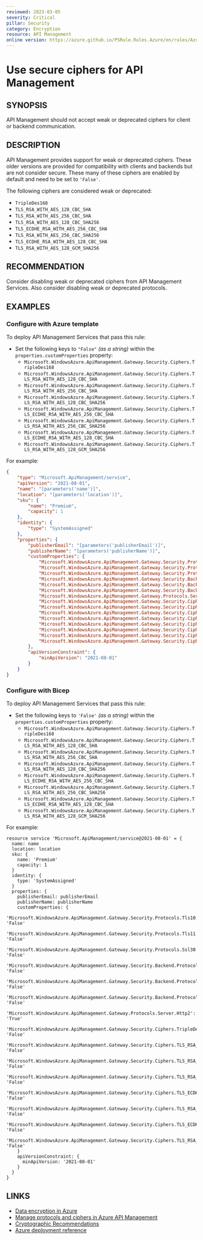 ```yaml
---
reviewed: 2023-03-05
severity: Critical
pillar: Security
category: Encryption
resource: API Management
online version: https://azure.github.io/PSRule.Rules.Azure/en/rules/Azure.APIM.Ciphers/
---
```


# Use secure ciphers for API Management

## SYNOPSIS

API Management should not accept weak or deprecated ciphers for client or backend communication.

## DESCRIPTION

API Management provides support for weak or deprecated ciphers.
These older versions are provided for compatibility with clients and backends but are not consider secure.
These many of these ciphers are enabled by default and need to be set to `'False'`.

The following ciphers are considered weak or deprecated:

- `TripleDes168`
- `TLS_RSA_WITH_AES_128_CBC_SHA`
- `TLS_RSA_WITH_AES_256_CBC_SHA`
- `TLS_RSA_WITH_AES_128_CBC_SHA256`
- `TLS_ECDHE_RSA_WITH_AES_256_CBC_SHA`
- `TLS_RSA_WITH_AES_256_CBC_SHA256`
- `TLS_ECDHE_RSA_WITH_AES_128_CBC_SHA`
- `TLS_RSA_WITH_AES_128_GCM_SHA256`

## RECOMMENDATION

Consider disabling weak or deprecated ciphers from API Management Services.
Also consider disabling weak or deprecated protocols.

## EXAMPLES

### Configure with Azure template

To deploy API Management Services that pass this rule:

- Set the following keys to `"False"` _(as a string)_ within the `properties.customProperties` property:
  - `Microsoft.WindowsAzure.ApiManagement.Gateway.Security.Ciphers.TripleDes168`
  - `Microsoft.WindowsAzure.ApiManagement.Gateway.Security.Ciphers.TLS_RSA_WITH_AES_128_CBC_SHA`
  - `Microsoft.WindowsAzure.ApiManagement.Gateway.Security.Ciphers.TLS_RSA_WITH_AES_256_CBC_SHA`
  - `Microsoft.WindowsAzure.ApiManagement.Gateway.Security.Ciphers.TLS_RSA_WITH_AES_128_CBC_SHA256`
  - `Microsoft.WindowsAzure.ApiManagement.Gateway.Security.Ciphers.TLS_ECDHE_RSA_WITH_AES_256_CBC_SHA`
  - `Microsoft.WindowsAzure.ApiManagement.Gateway.Security.Ciphers.TLS_RSA_WITH_AES_256_CBC_SHA256`
  - `Microsoft.WindowsAzure.ApiManagement.Gateway.Security.Ciphers.TLS_ECDHE_RSA_WITH_AES_128_CBC_SHA`
  - `Microsoft.WindowsAzure.ApiManagement.Gateway.Security.Ciphers.TLS_RSA_WITH_AES_128_GCM_SHA256`

For example:

```json
{
    "type": "Microsoft.ApiManagement/service",
    "apiVersion": "2021-08-01",
    "name": "[parameters('name')]",
    "location": "[parameters('location')]",
    "sku": {
        "name": "Premium",
        "capacity": 1
    },
    "identity": {
        "type": "SystemAssigned"
    },
    "properties": {
        "publisherEmail": "[parameters('publisherEmail')]",
        "publisherName": "[parameters('publisherName')]",
        "customProperties": {
            "Microsoft.WindowsAzure.ApiManagement.Gateway.Security.Protocols.Tls10": "False",
            "Microsoft.WindowsAzure.ApiManagement.Gateway.Security.Protocols.Tls11": "False",
            "Microsoft.WindowsAzure.ApiManagement.Gateway.Security.Protocols.Ssl30": "False",
            "Microsoft.WindowsAzure.ApiManagement.Gateway.Security.Backend.Protocols.Tls10": "False",
            "Microsoft.WindowsAzure.ApiManagement.Gateway.Security.Backend.Protocols.Tls11": "False",
            "Microsoft.WindowsAzure.ApiManagement.Gateway.Security.Backend.Protocols.Ssl30": "False",
            "Microsoft.WindowsAzure.ApiManagement.Gateway.Protocols.Server.Http2": "True",
            "Microsoft.WindowsAzure.ApiManagement.Gateway.Security.Ciphers.TripleDes168": "False",
            "Microsoft.WindowsAzure.ApiManagement.Gateway.Security.Ciphers.TLS_RSA_WITH_AES_128_CBC_SHA": "False",
            "Microsoft.WindowsAzure.ApiManagement.Gateway.Security.Ciphers.TLS_RSA_WITH_AES_256_CBC_SHA": "False",
            "Microsoft.WindowsAzure.ApiManagement.Gateway.Security.Ciphers.TLS_RSA_WITH_AES_128_CBC_SHA256": "False",
            "Microsoft.WindowsAzure.ApiManagement.Gateway.Security.Ciphers.TLS_ECDHE_RSA_WITH_AES_256_CBC_SHA": "False",
            "Microsoft.WindowsAzure.ApiManagement.Gateway.Security.Ciphers.TLS_RSA_WITH_AES_256_CBC_SHA256": "False",
            "Microsoft.WindowsAzure.ApiManagement.Gateway.Security.Ciphers.TLS_ECDHE_RSA_WITH_AES_128_CBC_SHA": "False",
            "Microsoft.WindowsAzure.ApiManagement.Gateway.Security.Ciphers.TLS_RSA_WITH_AES_128_GCM_SHA256": "False"
        },
        "apiVersionConstraint": {
            "minApiVersion": "2021-08-01"
        }
    }
}
```

### Configure with Bicep

To deploy API Management Services that pass this rule:

- Set the following keys to `'False'` _(as a string)_ within the `properties.customProperties` property:
  - `Microsoft.WindowsAzure.ApiManagement.Gateway.Security.Ciphers.TripleDes168`
  - `Microsoft.WindowsAzure.ApiManagement.Gateway.Security.Ciphers.TLS_RSA_WITH_AES_128_CBC_SHA`
  - `Microsoft.WindowsAzure.ApiManagement.Gateway.Security.Ciphers.TLS_RSA_WITH_AES_256_CBC_SHA`
  - `Microsoft.WindowsAzure.ApiManagement.Gateway.Security.Ciphers.TLS_RSA_WITH_AES_128_CBC_SHA256`
  - `Microsoft.WindowsAzure.ApiManagement.Gateway.Security.Ciphers.TLS_ECDHE_RSA_WITH_AES_256_CBC_SHA`
  - `Microsoft.WindowsAzure.ApiManagement.Gateway.Security.Ciphers.TLS_RSA_WITH_AES_256_CBC_SHA256`
  - `Microsoft.WindowsAzure.ApiManagement.Gateway.Security.Ciphers.TLS_ECDHE_RSA_WITH_AES_128_CBC_SHA`
  - `Microsoft.WindowsAzure.ApiManagement.Gateway.Security.Ciphers.TLS_RSA_WITH_AES_128_GCM_SHA256`

For example:

```bicep
resource service 'Microsoft.ApiManagement/service@2021-08-01' = {
  name: name
  location: location
  sku: {
    name: 'Premium'
    capacity: 1
  }
  identity: {
    type: 'SystemAssigned'
  }
  properties: {
    publisherEmail: publisherEmail
    publisherName: publisherName
    customProperties: {
      'Microsoft.WindowsAzure.ApiManagement.Gateway.Security.Protocols.Tls10': 'False'
      'Microsoft.WindowsAzure.ApiManagement.Gateway.Security.Protocols.Tls11': 'False'
      'Microsoft.WindowsAzure.ApiManagement.Gateway.Security.Protocols.Ssl30': 'False'
      'Microsoft.WindowsAzure.ApiManagement.Gateway.Security.Backend.Protocols.Tls10': 'False'
      'Microsoft.WindowsAzure.ApiManagement.Gateway.Security.Backend.Protocols.Tls11': 'False'
      'Microsoft.WindowsAzure.ApiManagement.Gateway.Security.Backend.Protocols.Ssl30': 'False'
      'Microsoft.WindowsAzure.ApiManagement.Gateway.Protocols.Server.Http2': 'True'
      'Microsoft.WindowsAzure.ApiManagement.Gateway.Security.Ciphers.TripleDes168': 'False'
      'Microsoft.WindowsAzure.ApiManagement.Gateway.Security.Ciphers.TLS_RSA_WITH_AES_128_CBC_SHA': 'False'
      'Microsoft.WindowsAzure.ApiManagement.Gateway.Security.Ciphers.TLS_RSA_WITH_AES_256_CBC_SHA': 'False'
      'Microsoft.WindowsAzure.ApiManagement.Gateway.Security.Ciphers.TLS_RSA_WITH_AES_128_CBC_SHA256': 'False'
      'Microsoft.WindowsAzure.ApiManagement.Gateway.Security.Ciphers.TLS_ECDHE_RSA_WITH_AES_256_CBC_SHA': 'False'
      'Microsoft.WindowsAzure.ApiManagement.Gateway.Security.Ciphers.TLS_RSA_WITH_AES_256_CBC_SHA256': 'False'
      'Microsoft.WindowsAzure.ApiManagement.Gateway.Security.Ciphers.TLS_ECDHE_RSA_WITH_AES_128_CBC_SHA': 'False'
      'Microsoft.WindowsAzure.ApiManagement.Gateway.Security.Ciphers.TLS_RSA_WITH_AES_128_GCM_SHA256': 'False'
    }
    apiVersionConstraint: {
      minApiVersion: '2021-08-01'
    }
  }
}
```

## LINKS

- [Data encryption in Azure](https://learn.microsoft.com/azure/architecture/framework/security/design-storage-encryption#data-in-transit)
- [Manage protocols and ciphers in Azure API Management](https://learn.microsoft.com/azure/api-management/api-management-howto-manage-protocols-ciphers)
- [Cryptographic Recommendations](https://learn.microsoft.com/security/sdl/cryptographic-recommendations)
- [Azure deployment reference](https://learn.microsoft.com/azure/templates/microsoft.apimanagement/service)
